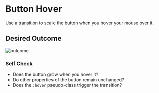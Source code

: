 # Button Hover

Use a transition to scale the button when you hover your mouse over it.

## Desired Outcome

![outcome](./desired-outcome.gif)

### Self Check
+ Does the button grow when you hover it?
+ Do other properties of the button remain unchanged?
+ Does the `:hover` pseudo-class trigger the transition?
